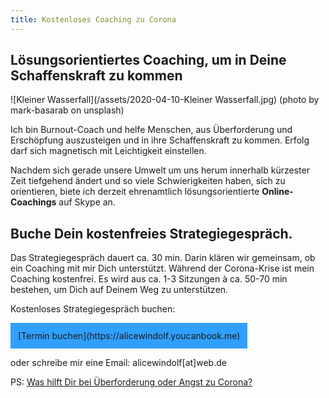 ```yaml
--- 
title: Kostenloses Coaching zu Corona
---
```


## Lösungsorientiertes Coaching, um in Deine Schaffenskraft zu kommen
![Kleiner Wasserfall](/assets/2020-04-10-Kleiner Wasserfall.jpg)
(photo by mark-basarab on unsplash)

Ich bin Burnout-Coach und helfe Menschen, aus Überforderung und Erschöpfung auszusteigen und in ihre Schaffenskraft zu kommen. Erfolg darf sich magnetisch mit Leichtigkeit einstellen. 

Nachdem sich gerade unsere Umwelt um uns herum innerhalb kürzester Zeit tiefgehend ändert und so viele Schwierigkeiten haben, sich zu orientieren, biete ich derzeit ehrenamtlich lösungsorientierte **Online-Coachings** auf Skype an. 


## Buche Dein kostenfreies Strategiegespräch. 
Das Strategiegespräch dauert ca. 30 min. Darin klären wir gemeinsam, ob ein Coaching mit mir Dich unterstützt. Während der Corona-Krise ist mein Coaching kostenfrei. Es wird aus ca. 1-3 Sitzungen à ca. 50-70 min bestehen, um Dich auf Deinem Weg zu unterstützen. 

Kostenloses Strategiegespräch buchen: 

<span style='display:inline-block;padding:12px;background:#30A0ff'>
[Termin buchen](https://alicewindolf.youcanbook.me)
</span>

oder schreibe mir eine Email: alicewindolf[at]web.de 

PS: [Was hilft Dir bei Überforderung oder Angst zu Corona?](/2020/04/10/Corona-Was-hilft-Dir-bei-%C3%9Cberforderung-oder-Angst.html)

